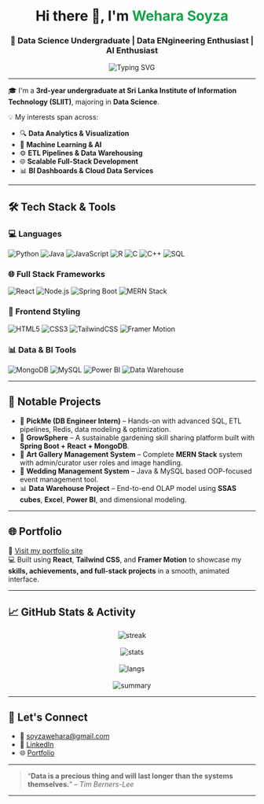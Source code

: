 <h1 align="center">Hi there 👋, I'm <span style="color:#16a34a;">Wehara Soyza</span></h1>
<h3 align="center">🚀 Data Science Undergraduate | Data ENgineering Enthusiast | AI Enthusiast</h3>

<p align="center">
  <img src="https://readme-typing-svg.demolab.com?font=Fira+Code&weight=500&size=22&pause=1000&center=true&vCenter=true&width=435&lines=SLIIT+Data+Science+Undergraduate;Data+Engineer+%7C+ML+Explorer+%7C+Full+Stack+Developer" alt="Typing SVG" />
</p>

---

🎓 I'm a **3rd-year undergraduate at Sri Lanka Institute of Information Technology (SLIIT)**, majoring in **Data Science**.

💡 My interests span across:
- 🔍 **Data Analytics & Visualization**
- 🧠 **Machine Learning & AI**
- ⚙️ **ETL Pipelines & Data Warehousing**
- 🌐 **Scalable Full-Stack Development**
- 📊 **BI Dashboards & Cloud Data Services**

---

## 🛠️ Tech Stack & Tools

### 💻 Languages
![Python](https://img.shields.io/badge/Python-3776AB?style=for-the-badge&logo=python&logoColor=white)
![Java](https://img.shields.io/badge/Java-ED8B00?style=for-the-badge&logo=java&logoColor=white)
![JavaScript](https://img.shields.io/badge/JavaScript-F7DF1E?style=for-the-badge&logo=javascript&logoColor=black)
![R](https://img.shields.io/badge/R-276DC3?style=for-the-badge&logo=r&logoColor=white)
![C](https://img.shields.io/badge/C-00599C?style=for-the-badge&logo=c&logoColor=white)
![C++](https://img.shields.io/badge/C%2B%2B-004482?style=for-the-badge&logo=cplusplus&logoColor=white)
![SQL](https://img.shields.io/badge/SQL-336791?style=for-the-badge&logo=postgresql&logoColor=white)

### 🌐 Full Stack Frameworks
![React](https://img.shields.io/badge/React-20232A?style=for-the-badge&logo=react&logoColor=61DAFB)
![Node.js](https://img.shields.io/badge/Node.js-339933?style=for-the-badge&logo=nodedotjs&logoColor=white)
![Spring Boot](https://img.shields.io/badge/SpringBoot-6DB33F?style=for-the-badge&logo=spring-boot&logoColor=white)
![MERN Stack](https://img.shields.io/badge/MERN-3C3C3C?style=for-the-badge&logo=mongodb&logoColor=white)

### 🎨 Frontend Styling
![HTML5](https://img.shields.io/badge/HTML5-E34F26?style=for-the-badge&logo=html5&logoColor=white)
![CSS3](https://img.shields.io/badge/CSS3-1572B6?style=for-the-badge&logo=css3&logoColor=white)
![TailwindCSS](https://img.shields.io/badge/TailwindCSS-38B2AC?style=for-the-badge&logo=tailwind-css&logoColor=white)
![Framer Motion](https://img.shields.io/badge/Framer--Motion-0055FF?style=for-the-badge&logo=framer&logoColor=white)

### 📊 Data & BI Tools
![MongoDB](https://img.shields.io/badge/MongoDB-4EA94B?style=for-the-badge&logo=mongodb&logoColor=white)
![MySQL](https://img.shields.io/badge/MySQL-005C84?style=for-the-badge&logo=mysql&logoColor=white)
![Power BI](https://img.shields.io/badge/PowerBI-F2C811?style=for-the-badge&logo=powerbi&logoColor=black)
![Data Warehouse](https://img.shields.io/badge/Data%20Warehouse-673ab7?style=for-the-badge&logo=data&logoColor=white)

---

## 💼 Notable Projects

- 🚗 **PickMe (DB Engineer Intern)** – Hands-on with advanced SQL, ETL pipelines, Redis, data modeling & optimization.
- 🌿 **GrowSphere** – A sustainable gardening skill sharing platform built with **Spring Boot + React + MongoDB**.
- 🎨 **Art Gallery Management System** – Complete **MERN Stack** system with admin/curator user roles and image handling.
- 💍 **Wedding Management System** – Java & MySQL based OOP-focused event management tool.
- 📊 **Data Warehouse Project** – End-to-end OLAP model using **SSAS cubes**, **Excel**, **Power BI**, and dimensional modeling.

---

## 🌐 Portfolio

🔗 [Visit my portfolio site](https://wehara-soyza.vercel.app/)  
💻 Built using **React**, **Tailwind CSS**, and **Framer Motion** to showcase my **skills, achievements, and full-stack projects** in a smooth, animated interface.

---

## 📈 GitHub Stats & Activity

<p align="center">
  <img src="https://github-readme-streak-stats.herokuapp.com/?user=weharaSliit&theme=tokyonight&hide_border=true" alt="streak"/>
  <br/><br/>
  <img src="https://github-readme-stats.vercel.app/api?username=weharaSliit&show_icons=true&theme=tokyonight&hide_border=true&include_all_commits=true" alt="stats"/>
  <br/><br/>
  <img src="https://github-readme-stats.vercel.app/api/top-langs/?username=weharaSliit&layout=compact&theme=tokyonight&hide_border=true" alt="langs"/>
  <br/><br/>
  <img src="https://github-profile-summary-cards.vercel.app/api/cards/profile-details?username=weharaSliit&theme=tokyonight" alt="summary" />
</p>

---

## 🤝 Let's Connect

- 📧 [soyzawehara@gmail.com](mailto:soyzawehara@gmail.com)
- 💼 [LinkedIn](https://www.linkedin.com/in/wehara-soyza-596717322)
- 🌐 [Portfolio](https://wehara-soyza.vercel.app/)

---

> “**Data is a precious thing and will last longer than the systems themselves.**” – *Tim Berners-Lee*

---
